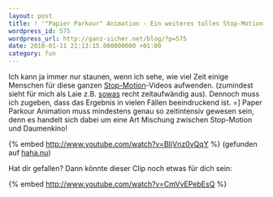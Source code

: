 ```yaml
---
layout: post
title: ! '"Papier Parkour" Animation - Ein weiteres tolles Stop-Motion-Video'
wordpress_id: 575
wordpress_url: http://ganz-sicher.net/blog/?p=575
date: 2010-01-11 21:13:15.000000000 +01:00
category: fun
---
```

Ich kann ja immer nur staunen, wenn ich sehe, wie viel Zeit einige Menschen für diese ganzen [Stop-Motion](http://de.wikipedia.org/wiki/Stop-Motion)-Videos aufwenden. (zumindest sieht für mich als Laie z.B. [sowas](http://www.youtube.com/watch?v=gs8cjYmoSUo) recht zeitaufwändig aus). Dennoch muss ich zugeben, dass das Ergebnis in vielen Fällen beeindruckend ist. =\]
Paper Parkour Animation muss mindestens genau so zeitintensiv gewesen sein, denn es handelt sich dabei um eine Art Mischung zwischen Stop-Motion und Daumenkino!

{% embed http://www.youtube.com/watch?v=BIjVnz0vQqY %}
(gefunden auf [haha.nu](http://haha.nu))



Hat dir gefallen? Dann könnte dieser Clip noch etwas für dich sein:

{% embed http://www.youtube.com/watch?v=CmVvEPebEsQ %}

